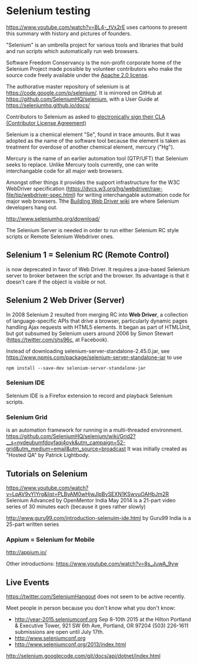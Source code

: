 # Selenium testing

https://www.youtube.com/watch?v=BL4-_tVx2rE
uses cartoons to present this summary with history and pictures of founders.

"Selenium" is an umbrella project for various tools and libraries that build and run 
scripts which automatically run web browsers. 

Software Freedom Conservancy is the non-profit corporate home of the Selenium Project 
made possible by volunteer contributors who make the source code freely
available under the [Apache 2.0 license](https://code.google.com/p/selenium/source/browse/COPYING).

The authorative master repository of selenium is at
https://code.google.com/p/selenium/.  It is mirrored on GitHub
at https://github.com/SeleniumHQ/selenium,
with a User Guide at https://seleniumhq.github.io/docs/

Contributors to Selenium as asked to [electronically sign their CLA (Contributor License Agreement)](https://docs.google.com/forms/d/11Z8LoYpTGUIwCegifVH1YtL9smxVDNk-fOykUZTAWhE/viewform?formkey=dFFjXzBzM1VwekFlOWFWMjFFRjJMRFE6MQ&hl=en_US#gid=0)

Selenium is a chemical element "Se", found in trace amounts.
But it was adopted as the name of the software tool
because the element is taken as treatment for overdose of another chemical element, mercury ("Hg").

Mercury is the name of an earlier automation tool (QTP/UFT) that Selenium seeks to replace.
Unlike Mercury tools currently, one can write interchangable code for all major web browsers.

Amongst other things it provides the support infrastructure for the W3C WebDriver specification
(https://dvcs.w3.org/hg/webdriver/raw-file/tip/webdriver-spec.html) 
for writing interchangable automation code for major web browsers.
Tthe [Building Web
Driver wiki](http://code.google.com/p/selenium/wiki/BuildingWebDriver) are where Selenium developers hang out.

http://www.seleniumhq.org/download/

The Selenium Server is needed in order to run either Selenium RC style scripts or Remote Selenium Webdriver ones. 
## Selenium 1 = Selenium RC (Remote Control)
is now deprecated in favor of Web Driver.
It requires a java-based Selenium server to broker between the script and the browser.
Its advantage is that it doesn't care if the object is visible or not.

## Selenium 2 Web Driver (Server)

In 2008 Selenium 2 resulted from merging RC into **Web Driver**,
a collection of language-specific APIs that drive a browser, particularly dynamic pages handling Ajax requests
with HTML5 elements. It began as part of HTMLUnit, but got subsumed by Selenium users
around 2006 by Simon Stewart (https://twitter.com/shs96c, at Facebook).

Instead of downloading selenium-server-standalone-2.45.0.jar, see 
https://www.npmjs.com/package/selenium-server-standalone-jar to use

```
npm install --save-dev selenium-server-standalone-jar
```

### Selenium IDE

Selenium IDE is a Firefox extension to record and playback Selenium scripts.

### Selenium Grid

is an automation framework for running in a multi-threaded environment.
https://github.com/SeleniumHQ/selenium/wiki/Grid2?__s=nydeubumfdovfaqi4oyk&utm_campaign=52-grid&utm_medium=email&utm_source=broadcast
It was initially created as "Hosted QA" by Patrick Lightbody.

## Tutorials on Selenium

https://www.youtube.com/watch?v=LpAV9vYIYrg&list=PLByAM0wHjwJlpBvSEXN1KSwvuOAHbJm2R
Selenium Advanced by OpenMentor India May 2014
is a 21-part video series of 30 minutes each (because it goes rather slowly)

http://www.guru99.com/introduction-selenuim-ide.html by Guru99 India
is a 25-part written series 

### Appium = Selenium for Mobile

http://appium.io/

Other introductions:
https://www.youtube.com/watch?v=8s_JuwA_9yw

## Live Events

https://twitter.com/SeleniumHangout
does not seem to be active recently.

Meet people in person because you don't know what you don't know:
* http://year-2015.seleniumconf.org Sep 8-10th 2015 at the Hilton Portland & Executive Tower, 921 SW 6th Ave, Portland, OR 97204
(503) 226-1611 submissions are open until July 17th.
* http://www.seleniumconf.org
* http://www.seleniumconf.org/2013/index.html

http://selenium.googlecode.com/git/docs/api/dotnet/index.html
